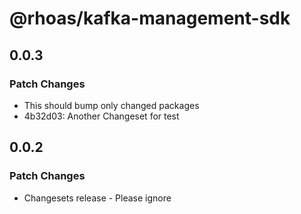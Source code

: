 # @rhoas/kafka-management-sdk

## 0.0.3

### Patch Changes

- This should bump only changed packages
- 4b32d03: Another Changeset for test

## 0.0.2

### Patch Changes

- Changesets release - Please ignore
